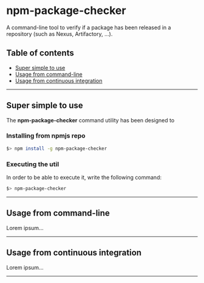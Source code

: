 # npm-package-checker
A command-line tool to verify if a package has been released in a repository (such as Nexus, Artifactory, ...).
## Table of contents
- [Super simple to use](#simple-to-use)
- [Usage from command-line](#usage-command-line)
- [Usage from continuous integration](#usage-ci)
---

## Super simple to use
The __npm-package-checker__ command utility has been designed to 
### Installing from npmjs repo
```bash
$> npm install -g npm-package-checker
```
### Executing the util
In order to be able to execute it, write the following command:
```bash
$> npm-package-checker
```

---

## Usage from command-line
Lorem ipsum...

---

## Usage from continuous integration
Lorem ipsum...

---